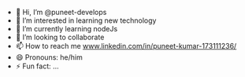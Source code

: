 - 👋 Hi, I’m @puneet-develops
- 👀 I’m interested in learning new technology
- 🌱 I’m currently learning nodeJs
- 💞️ I’m looking to collaborate
- 📫 How to reach me www.linkedin.com/in/puneet-kumar-173111236/
- 😄 Pronouns: he/him
- ⚡ Fun fact: ...

<!---
puneet-develops/puneet-develops is a ✨ special ✨ repository because its `README.md` (this file) appears on your GitHub profile.
You can click the Preview link to take a look at your changes.
--->
